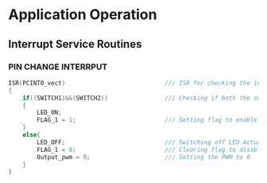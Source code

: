 # Application Operation

## Interrupt Service Routines

### PIN CHANGE INTERRPUT
```C
ISR(PCINT0_vect)							/// ISR for checking the inital check status of passenger seating and switching on system
{	
	if((SWITCH1)&&(SWITCH2))				/// Checking if both the switches are on to enable the LED actuator
	{
		LED_ON;									
		FLAG_1 = 1;							/// Setting flag to enable the Next function
	}
	else{
		LED_OFF;							/// Switching off LED Actuator
		FLAG_1 = 0;							/// Clearing flag to disable the Next function
		Output_pwm = 0;						/// Setting the PWM to 0
	}
}
```